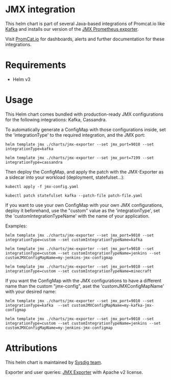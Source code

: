 # JMX integration
This helm chart is part of several Java-based integrations of Promcat.io like [Kafka](https://promcat.io/apps/kafka) and installs our version of the [JMX Prometheus exporter](https://github.com/prometheus/jmx_exporter).

Visit [PromCat.io](https://promcat.io/) for dashboards, alerts and further documentation for these integrations. 

# Requirements
* Helm v3

# Usage

This Helm chart comes bundled with production-ready JMX configurations for the following integrations: Kafka, Cassandra. 

To automatically generate a ConfigMap with those configurations inside, set the 'integrationType' to the required integration, and the JMX port:

```
helm template jmx ./charts/jmx-exporter --set jmx_port=9010 --set integrationType=kafka

helm template jmx ./charts/jmx-exporter --set jmx_port=7199 --set integrationType=cassandra
```

Then deploy the ConfigMap, and apply the patch with the JMX-Exporter as a sidecar into your workload (deployment, statefulset...):
```
kubectl apply -f jmx-config.yaml

kubectl patch statefulset kafka --patch-file patch-file.yaml
```

If you want to use your own ConfigMap with your own JMX configurations, deploy it beforehand, use the "custom" value as the 'integrationType', set the 'customIntegrationTypeName' with the name of your application.

Examples:
```
helm template jmx ./charts/jmx-exporter --set jmx_port=9010 --set integrationType=custom --set customIntegrationTypeName=kafka

helm template jmx ./charts/jmx-exporter --set jmx_port=9010 --set integrationType=custom --set customIntegrationTypeName=jenkins --set customJMXConfigMapName=my-jenkins-jmx-configmap

helm template jmx ./charts/jmx-exporter --set jmx_port=9010 --set integrationType=custom --set customIntegrationTypeName=minecraft
```

If you want the ConfigMap with the JMX configurations to have a different name than the custom "jmx-config", aset the 'customJMXConfigMapName' with your desired name:

```
helm template jmx ./charts/jmx-exporter --set jmx_port=9010 --set integrationType=kafka  --set customJMXConfigMapName=my-kafka-jmx-configmap

helm template jmx ./charts/jmx-exporter --set jmx_port=9010 --set integrationType=custom --set customIntegrationTypeName=jenkins --set customJMXConfigMapName=my-jenkins-jmx-configmap
```

# Attributions
This helm chart is maintained by [Sysdig team](https://sysdig.com/).

Exporter and user queries: [JMX Exporter](https://github.com/prometheus/jmx_exporter) with Apache v2 license. 
